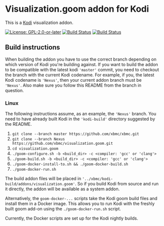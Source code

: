 # Visualization.goom addon for Kodi

This is a [Kodi](http://kodi.tv) visualization addon.

[![License: GPL-2.0-or-later](https://img.shields.io/badge/License-GPL%20v2+-blue.svg)](LICENSE.md)
[![Build Status](https://dev.azure.com/teamkodi/binary-addons/_apis/build/status/xbmc.visualization.goom?branchName=Nexus)](https://dev.azure.com/teamkodi/binary-addons/_build/latest?definitionId=38&branchName=Nexus)
[![Build Status](https://jenkins.kodi.tv/view/Addons/job/xbmc/job/visualization.goom/job/Nexus/badge/icon)](https://jenkins.kodi.tv/blue/organizations/jenkins/xbmc%2Fvisualization.goom/branches/)

## Build instructions

When building the addon you have to use the correct branch depending on which version of Kodi you're building against.
If you want to build the addon to be compatible with the latest kodi `'master'` commit, you need to checkout the branch with the current Kodi codename. For example, if you, the latest Kodi codename is `'Nexus'`, then your current addon branch must be `'Nexus'`.
Also make sure you follow this README from the branch in question.

### Linux

The following instructions assume, as an example, the `'Nexus'` branch. You need to have already built Kodi in the `'kodi-build'` directory suggested by the README.

1. `git clone --branch master https://github.com/xbmc/xbmc.git`
1. `git clone --branch Nexus https://github.com/xbmc/visualization.goom.git`
1. `cd visualization.goom`
1. `./goom-configure.sh -b <build_dir> -c <compiler: 'gcc' or 'clang'>`
1. `./goom-build.sh -b <build_dir> -c <compiler: 'gcc' or 'clang'>`
1. `./goom-docker-install-to.sh && ./goom-docker-build.sh`
1. `./goom-docker-run.sh`

The build addon files will be placed in `'../xbmc/kodi-build/addons/visualization.goom'`.
So if you build Kodi from source and run it directly, the addon will be available as a system addon.

Alternatively, the `goom-docker-...` scripts take the Kodi goom build files and install them in a Docker image.
This allows you to run Kodi with the freshly built goom add-on using the `./goom-docker-run.sh` script.

Currently, the Docker scripts are set up for the Kodi nightly builds.
